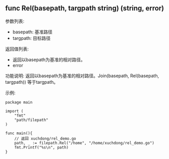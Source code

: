## func Rel(basepath, targpath string) (string, error)

参数列表:

- basepath: 基准路径
- targpath: 目标路径

返回值列表:

- 返回以basepath为基准的相对路径。 
- error

功能说明:
返回以basepath为基准的相对路径。Join(basepath, Rel(basepath, targpath)) 等于targpath。

示例:

    package main

    import (
        "fmt"
        "path/filepath"
    )

    func main(){
        // 返回 xuchdong/rel_demo.go
        path, _ := filepath.Rel("/home", "/home/xuchdong/rel_demo.go")
        fmt.Printf("%s\n", path)
    }
